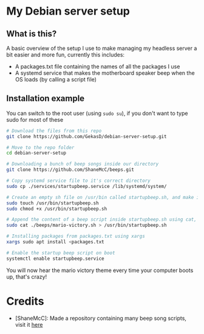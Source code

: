 # My Debian server setup

## What is this?
A basic overview of the setup I use to make managing my headless server a bit easier and more fun, currently this includes:
- A packages.txt file containing the names of all the packages I use
- A systemd service that makes the motherboard speaker beep when the OS loads (by calling a script file)

## Installation example
You can switch to the root user (using `sudo su`), if you don't want to type sudo for most of these
```sh
# Download the files from this repo
git clone https://github.com/GekasD/debian-server-setup.git

# Move to the repo folder
cd debian-server-setup

# Downloading a bunch of beep songs inside our directory
git clone https://github.com/ShaneMcC/beeps.git

# Copy systemd service file to it's correct directory
sudo cp ./services/startupbeep.service /lib/systemd/system/

# Create an empty sh file on /usr/bin called startupbeep.sh, and make it executable
sudo touch /usr/bin/startupbeep.sh
sudo chmod +x /usr/bin/startupbeep.sh

# Append the content of a beep script inside startupbeep.sh using cat, for example:
sudo cat ./beeps/mario-victory.sh > /usr/bin/startupbeep.sh

# Installing packages from packages.txt using xargs
xargs sudo apt install <packages.txt

# Enable the startup beep script on boot
systemctl enable startupbeep.service
```

You will now hear the mario victory theme every time your computer boots up, that's crazy!

# Credits
- [ShaneMcC]: Made a repository containing many beep song scripts, visit it [here](https://github.com/ShaneMcC/beeps)